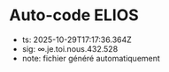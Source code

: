 # Auto-code ELIOS
- ts: 2025-10-29T17:17:36.364Z
- sig: ∞.je.toi.nous.432.528
- note: fichier généré automatiquement